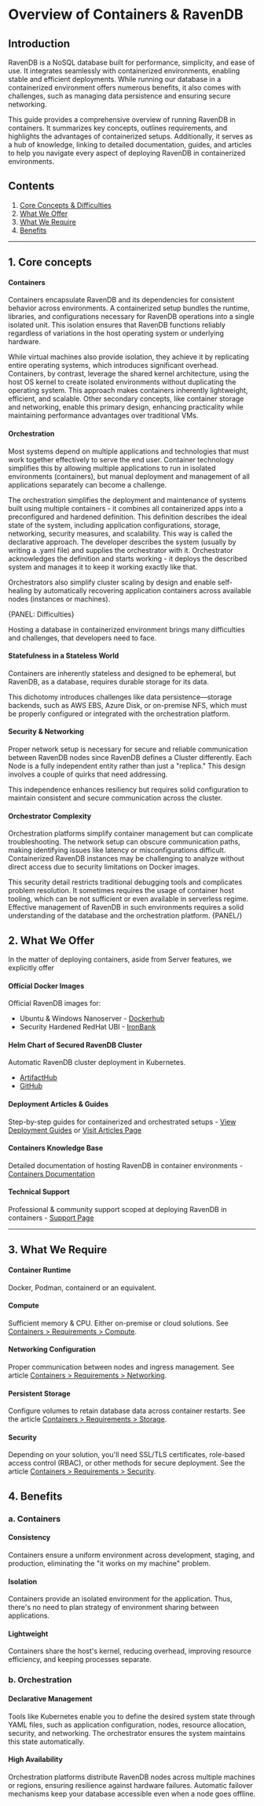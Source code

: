 ﻿# Overview of Containers & RavenDB

## Introduction

RavenDB is a NoSQL database built for performance, simplicity, and ease of use. It integrates seamlessly with containerized environments, enabling stable and efficient deployments. While running our database in a containerized environment offers numerous benefits, it also comes with challenges, such as managing data persistence and ensuring secure networking.

This guide provides a comprehensive overview of running RavenDB in containers. It summarizes key concepts, outlines requirements, and highlights the advantages of containerized setups. Additionally, it serves as a hub of knowledge, linking to detailed documentation, guides, and articles to help you navigate every aspect of deploying RavenDB in containerized environments.

## Contents

1. [Core Concepts & Difficulties](#core-concepts)
2. [What We Offer](#what-we-offer)
3. [What We Require](#what-we-require)
4. [Benefits](#benefits)

---

## 1. Core concepts

#### Containers
Containers encapsulate RavenDB and its dependencies for consistent behavior across environments. A containerized setup bundles the runtime, libraries, and configurations necessary for RavenDB operations into a single isolated unit. This isolation ensures that RavenDB functions reliably regardless of variations in the host operating system or underlying hardware.

While virtual machines also provide isolation, they achieve it by replicating entire operating systems, which introduces significant overhead. Containers, by contrast, leverage the shared kernel architecture, using the host OS kernel to create isolated environments without duplicating the operating system. This approach makes containers inherently lightweight, efficient, and scalable. Other secondary concepts, like container storage and networking, enable this primary design, enhancing practicality while maintaining performance advantages over traditional VMs.

#### Orchestration
Most systems depend on multiple applications and technologies that must work together effectively to serve the end user. Container technology simplifies this by allowing multiple applications to run in isolated environments (containers), but manual deployment and management of all applications separately can become a challenge.

The orchestration simplifies the deployment and maintenance of systems built using multiple containers - it combines all containerized apps into a preconfigured and hardened definition. This definition describes the ideal state of the system, including application configurations, storage, networking, security measures, and scalability. This way is called the declarative approach. The developer describes the system (usually by writing a .yaml file) and supplies the orchestrator with it. Orchestrator acknowledges the definition and starts working - it deploys the described system and manages it to keep it working exactly like that.

Orchestrators also simplify cluster scaling by design and enable self-healing by automatically recovering application containers across available nodes (instances or machines).


{PANEL: Difficulties}

Hosting a database in containerized environment brings many difficulties and challenges, that developers need to face.

#### Statefulness in a Stateless World
Containers are inherently stateless and designed to be ephemeral, but RavenDB, as a database, requires durable storage for its data.  

This dichotomy introduces challenges like data persistence—storage backends, such as AWS EBS, Azure Disk, or on-premise NFS, which must be properly configured or integrated with the orchestration platform.

#### Security & Networking
Proper network setup is necessary for secure and reliable communication between RavenDB nodes since RavenDB defines a Cluster differently.
Each Node is a fully independent entity rather than just a "replica."
This design involves a couple of quirks that need addressing.  

This independence enhances resiliency but requires solid configuration to maintain consistent and secure communication across the cluster.

#### Orchestrator Complexity
Orchestration platforms simplify container management but can complicate troubleshooting.
The network setup can obscure communication paths, making identifying issues like latency or misconfigurations difficult.
Containerized RavenDB instances may be challenging to analyze without direct access due to security limitations on Docker images.

This security detail restricts traditional debugging tools and complicates problem resolution.
It sometimes requires the usage of container host tooling, which can be not sufficient or even available in serverless regime.
Effective management of RavenDB in such environments requires a solid understanding of the database and the orchestration platform.
{PANEL/}


## 2. What We Offer

In the matter of deploying containers, aside from Server features, we explicitly offer

#### Official Docker Images
Official RavenDB images for:

- Ubuntu & Windows Nanoserver -  [Dockerhub](https://hub.docker.com/r/ravendb/ravendb/)  
- Security Hardened RedHat UBI - [IronBank](https://repo1.dso.mil/dsop/opensource/ravendb/ravendb)

#### Helm Chart of Secured RavenDB Cluster
Automatic RavenDB cluster deployment in Kubernetes.
 
- [ArtifactHub](https://artifacthub.io/packages/helm/ravendb-cluster/ravendb-cluster)
- [GitHub](https://github.com/ravendb/helm-charts)

#### Deployment Articles & Guides
Step-by-step guides for containerized and orchestrated setups - [View Deployment Guides](./deployment-guides) or [Visit Articles Page](https://ravendb.net/articles)

#### Containers Knowledge Base
Detailed documentation of hosting RavenDB in container environments - [Containers Documentation](.)

#### Technical Support
Professional & community support scoped at deploying RavenDB in containers - [Support Page](https://ravendb.net/support)

---

## 3. What We Require

#### Container Runtime
Docker, Podman, containerd or an equivalent.

####  Compute
Sufficient memory & CPU. Either on-premise or cloud solutions. See [Containers > Requirements > Compute](./requirements/compute).

#### Networking Configuration
Proper communication between nodes and ingress management. See article [Containers > Requirements > Networking](./requirements/networking).

#### Persistent Storage
Configure volumes to retain database data across container restarts. See the article [Containers > Requirements > Storage](./requirements/storage).

#### Security
Depending on your solution, you'll need SSL/TLS certificates, role-based access control (RBAC), or other methods for secure deployment. See the article [Containers > Requirements > Security](./requirements/security).

## 4. Benefits
### a. Containers
#### Consistency
Containers ensure a uniform environment across development, staging, and production, eliminating the "it works on my machine" problem.

#### Isolation
Containers provide an isolated environment for the application. Thus, there's no need to plan strategy of environment sharing between applications.

#### Lightweight
Containers share the host's kernel, reducing overhead, improving resource efficiency, and keeping processes separate.


### b. Orchestration
#### Declarative Management
Tools like Kubernetes enable you to define the desired system state through YAML files, such as application configuration, nodes, resource allocation, security, and networking. The orchestrator ensures the system maintains this state automatically.

#### High Availability
Orchestration platforms distribute RavenDB nodes across multiple machines or regions, ensuring resilience against hardware failures. Automatic failover mechanisms keep your database accessible even when a node goes offline.
